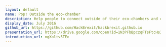 ```yaml
---
layout: default
name: Pop! Outside the eco-chamber
description: Help people to connect outside of their eco-chambers and creating safe space for conversations. Building bridges and building trust.
display_date: July 2016
github_url: https://github.com/HackBrexit/hackbrexit.github.io
presentation_url: https://drive.google.com/open?id=1N3PFbBpczqFTsFtcHs3eRdbfW9UhnfVK_Lde5KQxJNw
introduction_url: ngXoltv5TEo
---
```

